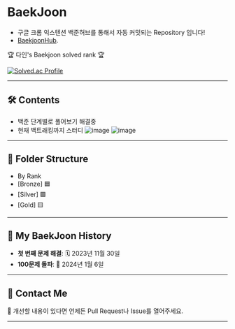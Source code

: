 # BaekJoon  
- 구글 크롬 익스텐션 백준허브를 통해서 자동 커밋되는 Repository 입니다!
- [BaekjoonHub](https://github.com/BaekjoonHub/BaekjoonHub).

<p>🏆 다인's Baekjoon solved rank 🏆</p>
	
[![Solved.ac Profile](http://mazassumnida.wtf/api/v2/generate_badge?boj=awesomepossumgirl1)](https://solved.ac/awesomepossumgirl1)

---

## 🛠️ Contents
- 백준 단계별로 풀어보기 해결중
- 현재 백트래킹까지 스터디
![image](https://github.com/user-attachments/assets/84b087ea-f379-4337-9d77-1f10c7ff3444)
![image](https://github.com/user-attachments/assets/809ce634-93b5-4f0f-a748-53d6b2b22351)
 

---

## 📂 Folder Structure

- By Rank
- [Bronze] 🟦
- [Silver] 🟩
- [Gold] 🟨

---

## 🏅 My BaekJoon History

- **첫 번째 문제 해결**: 🗓️ 2023년 11월 30일  
- **100문제 돌파**: 🎉 2024년 1월 6일  

---

## 🐾 Contact Me

💌 개선할 내용이 있다면 언제든 Pull Request나 Issue를 열어주세요.  

---

